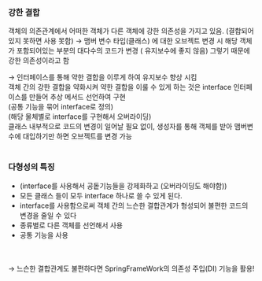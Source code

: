 ### 강한 결합
객체의 의존관계에서 어떠한 객체가 다른 객체에 강한 의존성을 가지고 있음. (결합되어 있지 못하면 사용 못함)
→ 맴버 변수 타입(클래스) 에 대한 오브젝트 변경 시  해당 객체가 포함되어있는 부분의 대다수의 코드가 변경 ( 유지보수에 좋지 않음)
그렇기 때문에 강한 의존성이라고 함
</br>

→ 인터페이스를 통해 약한 결합을 이루게 하여 유지보수 향상 시킴
</br>
객체 간의 강한 결합을 약화시켜 약한 결합을 이룰 수 있게 하는 것은 interface 
인터페이스를 만들어 추상 메서드 선언하여 구현
</br>
(공통 기능을 묶어 interface로 정의)
</br>
(해당 물체별로 interface를 구현해서 오버라이딩)
</br>
클래스 내부적으로 코드의 변경이 일어날 필요 없이, 생성자를 통해 객체를 받아 맴버변수에 대입하기만 하면 오브젝트를 변경 가능
</br>
</br>
### 다형성의 특징
- (interface를 사용해서 공돝기능들을 강제화하고 (오버라이딩도 해야함))
- 모든 클래스 들이 모두 interface 하나로 쓸 수 있게 된다.
- interface를 사용함으로써 객체 간의 느슨한 결합관계가 형성되어 불편한 코드의 변경을 줄일 수 있다
- 종류별로 다른 객체를 선언해서 사용
- 공통 기능을 사용

</br>
</br>
→ 느슨한 결합관계도 불편하다면 SpringFrameWork의 의존성 주입(DI) 기능을 활용!
